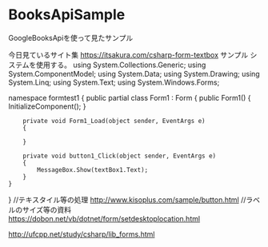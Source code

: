 # BooksApiSample
GoogleBooksApiを使って見たサンプル

今日見ているサイト集
https://itsakura.com/csharp-form-textbox
サンプル
システムを使用する。
using System.Collections.Generic;
using System.ComponentModel;
using System.Data;
using System.Drawing;
using System.Linq;
using System.Text;
using System.Windows.Forms;

namespace formtest1
{
    public partial class Form1 : Form
    {
        public Form1()
        {
            InitializeComponent();
        }

        private void Form1_Load(object sender, EventArgs e)
        {

        }

        private void button1_Click(object sender, EventArgs e)
        {
            MessageBox.Show(textBox1.Text);
        }
    }
}
//テキスタイル等の処理
http://www.kisoplus.com/sample/button.html
//ラベルのサイズ等の資料
https://dobon.net/vb/dotnet/form/setdesktoplocation.html

http://ufcpp.net/study/csharp/lib_forms.html
